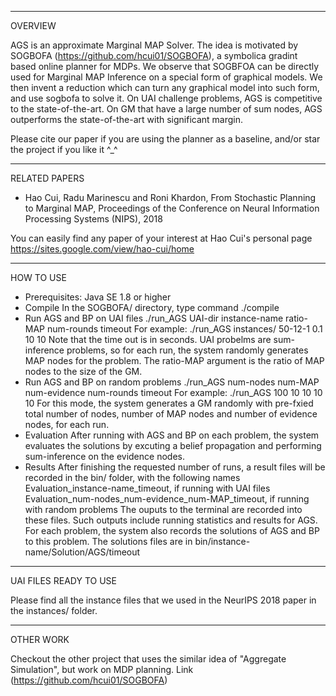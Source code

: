 -------------------------------------------------------------------------
OVERVIEW

AGS is an approximate Marginal MAP Solver. The idea is motivated by SOGBOFA (https://github.com/hcui01/SOGBOFA), a symbolica gradint based online planner for MDPs. We observe that SOGBFOA can be directly used for Marginal MAP Inference on a special form of graphical models. We then invent a reduction which can turn any graphical model into such form, and use sogbofa to solve it. On UAI challenge problems, AGS is competitive to the state-of-the-art. On GM that have a large number of sum nodes, AGS outperforms the state-of-the-art with significant margin.
   
Please cite our paper if you are using the planner as a baseline, and/or star the project if you like it ^_^

-------------------------------------------------------------------------

RELATED PAPERS

* Hao Cui, Radu Marinescu and Roni Khardon, From Stochastic Planning to Marginal MAP, Proceedings of the Conference on Neural Information Processing Systems (NIPS), 2018

You can easily find any paper of your interest at Hao Cui's personal page
   https://sites.google.com/view/hao-cui/home
   
-------------------------------------------------------------------------
HOW TO USE

* Prerequisites: Java SE 1.8 or higher
* Compile
  In the SOGBOFA/ directory, type command ./compile
* Run AGS and BP on UAI files
  ./run_AGS UAI-dir instance-name ratio-MAP num-rounds timeout 
  For example: 
  ./run_AGS instances/ 50-12-1 0.1 10 10
  Note that the time out is in seconds. UAI probelms are sum-inference problems, so for each run, the system randomly generates MAP  nodes for the problem. The ratio-MAP argument is the ratio of MAP nodes to the size of the GM.
* Run AGS and BP on random problems
  ./run_AGS num-nodes num-MAP num-evidence num-rounds timeout 
  For example: 
  ./run_AGS 100 10 10 10 10
  For this mode, the system generates a GM randomly with pre-fxied total number of nodes, number of MAP nodes and number of evidence nodes, for each run.
* Evaluation
  After running with AGS and BP on each problem, the system evaluates the solutions by excuting a belief propagation and performing sum-inference on the evidence nodes. 
* Results
  After finishing the requested number of runs, a result files will be recorded in the bin/ folder, with the following names
  Evaluation_instance-name_timeout, if running with UAI files
  Evaluation_num-nodes_num-evidence_num-MAP_timeout, if running with random problems
  The ouputs to the terminal are recorded into these files. Such outputs include running statistics and results for AGS.
  For each problem, the system also records the solutions of AGS and BP to this problem. The solutions files are in bin/instance-name/Solution/AGS/timeout

-------------------------------------------------------------------------
UAI FILES READY TO USE

Please find all the instance files that we used in the NeurIPS 2018 paper in the instances/ folder.

-------------------------------------------------------------------------
OTHER WORK

Checkout the other project that uses the similar idea of "Aggregate Simulation", but work on MDP planning. 
  Link (https://github.com/hcui01/SOGBOFA)
